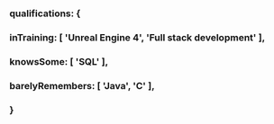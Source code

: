 ### qualifications: {
###   inTraining: [ 'Unreal Engine 4', 'Full stack development' ],
###   knowsSome: [ 'SQL' ],
###   barelyRemembers: [ 'Java', 'C' ],
### }
